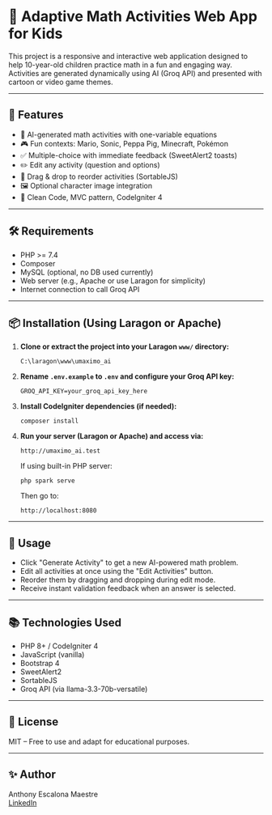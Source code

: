 # 🧠 Adaptive Math Activities Web App for Kids

This project is a responsive and interactive web application designed to help 10-year-old children practice math in a fun and engaging way. Activities are generated dynamically using AI (Groq API) and presented with cartoon or video game themes.

---

## 🚀 Features

- 🧠 AI-generated math activities with one-variable equations
- 🎮 Fun contexts: Mario, Sonic, Peppa Pig, Minecraft, Pokémon
- ✅ Multiple-choice with immediate feedback (SweetAlert2 toasts)
- ✏️ Edit any activity (question and options)
- 🔀 Drag & drop to reorder activities (SortableJS)
- 🖼 Optional character image integration
- 🧼 Clean Code, MVC pattern, CodeIgniter 4

---

## 🛠️ Requirements

- PHP >= 7.4
- Composer
- MySQL (optional, no DB used currently)
- Web server (e.g., Apache or use Laragon for simplicity)
- Internet connection to call Groq API

---

## 📦 Installation (Using Laragon or Apache)

1. **Clone or extract the project into your Laragon `www/` directory:**

   ```
   C:\laragon\www\umaximo_ai
   ```

2. **Rename `.env.example` to `.env` and configure your Groq API key:**

   ```
   GROQ_API_KEY=your_groq_api_key_here
   ```

3. **Install CodeIgniter dependencies (if needed):**

   ```
   composer install
   ```

4. **Run your server (Laragon or Apache) and access via:**

   ```
   http://umaximo_ai.test
   ```

   If using built-in PHP server:

   ```
   php spark serve
   ```

   Then go to:

   ```
   http://localhost:8080
   ```

---

## 🧪 Usage

- Click "Generate Activity" to get a new AI-powered math problem.
- Edit all activities at once using the "Edit Activities" button.
- Reorder them by dragging and dropping during edit mode.
- Receive instant validation feedback when an answer is selected.

---

## 📚 Technologies Used

- PHP 8+ / CodeIgniter 4
- JavaScript (vanilla)
- Bootstrap 4
- SweetAlert2
- SortableJS
- Groq API (via llama-3.3-70b-versatile)

---

## 📄 License

MIT – Free to use and adapt for educational purposes.

---

## ✨ Author

Anthony Escalona Maestre  
[LinkedIn](https://www.linkedin.com/in/anthonyescalonamaestre/)
